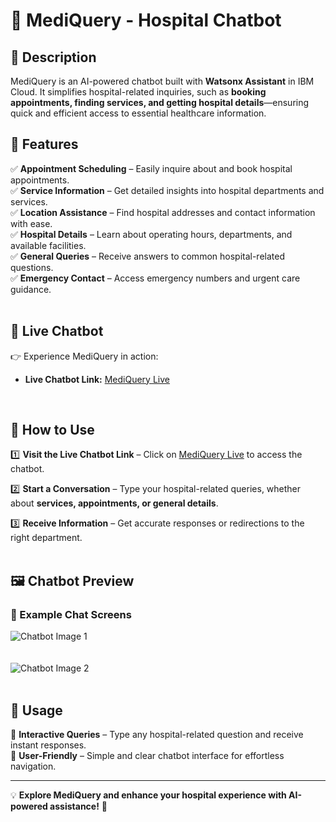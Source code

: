 # 🏥 MediQuery - Hospital Chatbot

## 📌 Description
MediQuery is an AI-powered chatbot built with **Watsonx Assistant** in IBM Cloud. It simplifies hospital-related inquiries, such as **booking appointments, finding services, and getting hospital details**—ensuring quick and efficient access to essential healthcare information.

## 🚀 Features
✅ **Appointment Scheduling** – Easily inquire about and book hospital appointments.  
✅ **Service Information** – Get detailed insights into hospital departments and services.  
✅ **Location Assistance** – Find hospital addresses and contact information with ease.  
✅ **Hospital Details** – Learn about operating hours, departments, and available facilities.  
✅ **General Queries** – Receive answers to common hospital-related questions.  
✅ **Emergency Contact** – Access emergency numbers and urgent care guidance.  
<br>

## 🔗 Live Chatbot
👉 Experience MediQuery in action:
- **Live Chatbot Link:** [MediQuery Live](https://web-chat.global.assistant.watson.appdomain.cloud/preview.html?backgroundImageURL=https%3A%2F%2Fau-syd.assistant.watson.cloud.ibm.com%2Fpublic%2Fimages%2Fupx-261a7e63-4807-4776-8563-d6562c125f1a%3A%3A2a9fb6d4-e30b-4baf-8f5f-6f8983cc75f8&integrationID=749351fa-7ac1-4561-a220-366ce4211e4f&region=au-syd&serviceInstanceID=261a7e63-4807-4776-8563-d6562c125f1a)
<br>

## 📖 How to Use
1️⃣ **Visit the Live Chatbot Link** – Click on [MediQuery Live](https://web-chat.global.assistant.watson.appdomain.cloud/preview.html?backgroundImageURL=https%3A%2F%2Fau-syd.assistant.watson.cloud.ibm.com%2Fpublic%2Fimages%2Fupx-261a7e63-4807-4776-8563-d6562c125f1a%3A%3A2a9fb6d4-e30b-4baf-8f5f-6f8983cc75f8&integrationID=749351fa-7ac1-4561-a220-366ce4211e4f&region=au-syd&serviceInstanceID=261a7e63-4807-4776-8563-d6562c125f1a) to access the chatbot.

2️⃣ **Start a Conversation** – Type your hospital-related queries, whether about **services, appointments, or general details**.

3️⃣ **Receive Information** – Get accurate responses or redirections to the right department.
<br><br>
## 🖼️ Chatbot Preview
### 📌 Example Chat Screens
![Chatbot Image 1](https://github.com/user-attachments/assets/a03dc9b0-ba56-4188-a269-841bb93e0d70)  
<br><br>
![Chatbot Image 2](https://github.com/user-attachments/assets/1b8d3a82-45cb-44a8-af05-74a250504fd5)  
<br>
## 🎯 Usage
🔹 **Interactive Queries** – Type any hospital-related question and receive instant responses.  
🔹 **User-Friendly** – Simple and clear chatbot interface for effortless navigation.  

---
💡 **Explore MediQuery and enhance your hospital experience with AI-powered assistance!** 🚀





















